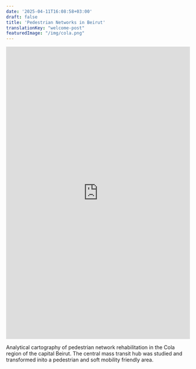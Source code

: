 ```yaml
---
date: '2025-04-11T16:08:58+03:00'
draft: false
title: 'Pedestrian Networks in Beirut'
translationKey: "welcome-post"
featuredImage: "/img/cola.png"
---
```


<iframe src="https://sima-cr.netlify.app" width="100%" height="800" style="border: none;"></iframe>

Analytical cartography of pedestrian network rehabilitation in the Cola region of the capital Beirut. The central mass transit hub was studied and transformed inito a pedestrian and soft mobility friendly area.